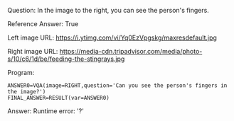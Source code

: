 Question: In the image to the right, you can see the person's fingers.

Reference Answer: True

Left image URL: https://i.ytimg.com/vi/Yq0EzVpgskg/maxresdefault.jpg

Right image URL: https://media-cdn.tripadvisor.com/media/photo-s/10/c6/1d/be/feeding-the-stingrays.jpg

Program:

```
ANSWER0=VQA(image=RIGHT,question='Can you see the person's fingers in the image?')
FINAL_ANSWER=RESULT(var=ANSWER0)
```
Answer: Runtime error: '?'

